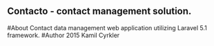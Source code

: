 ## Contacto - contact management solution.
#About
Contact data management web application utilizing Laravel 5.1 framework.
#Author
2015 Kamil Cyrkler
